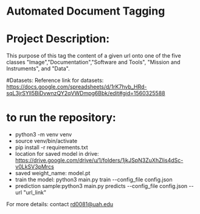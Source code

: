 # Automated Document Tagging


# Project Description: 
This purpose of this tag the content of a given url onto one of the five classes "Image","Documentation","Software and Tools",
"Mission and Instruments", and "Data". 

#Datasets:
Reference link for datasets: https://docs.google.com/spreadsheets/d/1rK7hvb_HRd-sqL3jrSYll5BiDvwnzQY2qVWDmpg6Bbk/edit#gid=1560325588

# to run the repository:
* python3 -m venv venv
* source venv/bin/activate
* pip install -r requirements.txt
* location for saved model in drive: https://drive.google.com/drive/u/1/folders/1jkJSpN3ZuXhZIis4dSc-v0LkSV3pMrcs
* saved weight_name: model.pt
* train the model: python3 main.py train --config_file config.json
* prediction sample:python3 main.py predicts --config_file config.json --url "url_link"



For more details: contact rd0081@uah.edu
